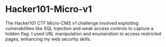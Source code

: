 # Hacker101-Micro-v1
The Hacker101 CTF Micro-CMS v1 challenge involved exploiting vulnerabilities like SQL Injection and weak access controls to capture a hidden flag. I used URL manipulation and enumeration to access restricted pages, enhancing my web security skills.
